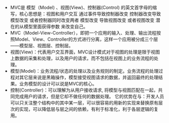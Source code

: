 * MVC是 模型（Model) 、视图(View)、控制器(Control) 的英文首字母的缩写，核心思想是：视图和用户交互  通过事件导致控制器改变  控制器改变导致模型改变  或者控制器同时改变两者  模型改变 导致视图改变 或者视图改变 潜在的从模型里面获得参数 来改变自己。
* MVC（Model-View-Controller），即把一个应用的输入、处理、输出流程按照Model、View、Controller的方式进行分离，这样一个应用被分成三个层——模型层、视图层、控制层。
* 视图(View)：代表用户交互界面，MVC设计模式对于视图的处理是限于视图上数据的采集和处理，以及用户的请求，而不包括在视图上的业务流程的处理。
* 模型(Model)：业务流程/状态的处理以及业务规则的制定。业务流程的处理过程对其它层来说是黑箱操作，模型接受视图请求的数据，并返回最终的处理结果。业务模型的设计可以说是MVC的核心。
* 控制(Controller)：可以理解为从用户接收请求, 将模型与视图匹配在一起，共同完成用户的请求，但是它却不做任何的数据处理。
它的优势在与：开发人员可以只关注整个结构中的其中某一层，可以很容易的用新的实现来替换原有层次的实现，可以降低层与层之间的依赖，有利于标准化，利于各层逻辑的复用。